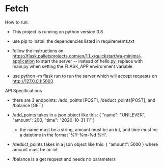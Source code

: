 # Fetch

How to run:
- This project is running on python version 3.8
- use pip to install the dependencies listed in requirements.txt
- follow the instructions on https://flask.palletsprojects.com/en/1.1.x/quickstart/#a-minimal-application to start the server
-- instead of hello.py, replace with main.py when setting the FLASK_APP environment variable
  
- use python -m flask run to run the server which will accept requests on http://127.0.0.1:5000

API Specifications
- there are 3 endpoints: /add_points [POST], /deduct_points[POST], and /balance [GET]
- /add_points takes in a json object like this: {
	"name": "UNILEVER",
	"amount": 200,
	"time": "2020-10-31 11"
}
  - the name must be a string, amount must be an int, and time must be a datetime in the format '%Y-%m-%d %H'.
    
- /deduct_points takes in a json object like this: {
	"amount": 5000
} where amount must be an int
  
- /balance is a get request and needs no parameters

